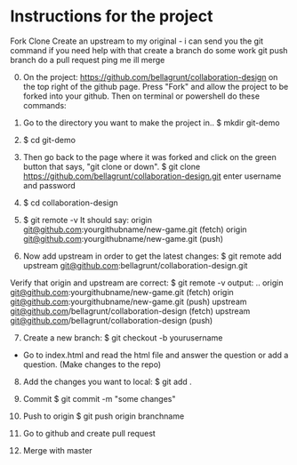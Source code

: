 # Instructions for the project

Fork
Clone
Create an upstream to my original - i can send you the git command if you need help with that
create a branch
do some work
git push branch
do a pull request
ping me
ill merge

0. On the project: https://github.com/bellagrunt/collaboration-design on the top right of the github page. 
Press "Fork" and allow the project to be forked into your github. Then on terminal or powershell do these commands:
1. Go to the directory you want to make the project in.. 
$ mkdir git-demo

2. $ cd git-demo

3. Then go back to the page where it was forked and click on the green button that says, "git clone or down".
$ git clone https://github.com/bellagrunt/collaboration-design.git
enter username and password

4. $ cd collaboration-design

5. $ git remote -v
It should say:
origin	git@github.com:yourgithubname/new-game.git (fetch)
origin	git@github.com:yourgithubname/new-game.git (push)

6. Now add upstream in order to get the latest changes:
$ git remote add upstream git@github.com:bellagrunt/collaboration-design.git

Verify that origin and upstream are correct:
$ git remote -v
output: ..
origin	git@github.com:yourgithubname/new-game.git (fetch)
origin	git@github.com:yourgithubname/new-game.git (push)
upstream git@github.com/bellagrunt/collaboration-design (fetch)
upstream git@github.com/bellagrunt/collaboration-design (push)

7. Create a new branch:
$ git checkout -b yourusername

- Go to index.html and read the html file and answer the question or add a question. 
(Make changes to the repo)

8. Add the changes you want to local:
$ git add .

9. Commit
$ git commit -m "some changes"

10. Push to origin
$ git push origin branchname

11. Go to github and create pull request

12. Merge with master


